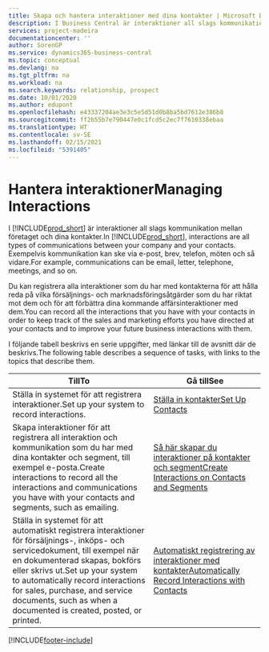 ```yaml
---
title: Skapa och hantera interaktioner med dina kontakter | Microsoft Docs
description: I Business Central är interaktioner all slags kommunikation mellan företaget och dina kontakter. Exempelvis kommunikation kan ske via e-post, brev, telefon, möten och så vidare.
services: project-madeira
documentationcenter: ''
author: SorenGP
ms.service: dynamics365-business-central
ms.topic: conceptual
ms.devlang: na
ms.tgt_pltfrm: na
ms.workload: na
ms.search.keywords: relationship, prospect
ms.date: 10/01/2020
ms.author: edupont
ms.openlocfilehash: e43337204ae3e3c5e5d51d0b8ba5bd7612e386b8
ms.sourcegitcommit: ff2b55b7e790447e0c1fcd5c2ec7f7610338ebaa
ms.translationtype: HT
ms.contentlocale: sv-SE
ms.lasthandoff: 02/15/2021
ms.locfileid: "5391405"
---
```

# <a name="managing-interactions"></a><span data-ttu-id="9a177-104">Hantera interaktioner</span><span class="sxs-lookup"><span data-stu-id="9a177-104">Managing Interactions</span></span>
<span data-ttu-id="9a177-105">I [!INCLUDE[prod_short](includes/prod_short.md)] är interaktioner all slags kommunikation mellan företaget och dina kontakter.</span><span class="sxs-lookup"><span data-stu-id="9a177-105">In [!INCLUDE[prod_short](includes/prod_short.md)], interactions are all types of communications between your company and your contacts.</span></span> <span data-ttu-id="9a177-106">Exempelvis kommunikation kan ske via e-post, brev, telefon, möten och så vidare.</span><span class="sxs-lookup"><span data-stu-id="9a177-106">For example, communications can be email, letter, telephone, meetings, and so on.</span></span>

<span data-ttu-id="9a177-107">Du kan registrera alla interaktioner som du har med kontakterna för att hålla reda på vilka försäljnings- och marknadsföringsåtgärder som du har riktat mot dem och för att förbättra dina kommande affärsinteraktioner med dem.</span><span class="sxs-lookup"><span data-stu-id="9a177-107">You can record all the interactions that you have with your contacts in order to keep track of the sales and marketing efforts you have directed at your contacts and to improve your future business interactions with them.</span></span>

<span data-ttu-id="9a177-108">I följande tabell beskrivs en serie uppgifter, med länkar till de avsnitt där de beskrivs.</span><span class="sxs-lookup"><span data-stu-id="9a177-108">The following table describes a sequence of tasks, with links to the topics that describe them.</span></span>

| <span data-ttu-id="9a177-109">Till</span><span class="sxs-lookup"><span data-stu-id="9a177-109">To</span></span> | <span data-ttu-id="9a177-110">Gå till</span><span class="sxs-lookup"><span data-stu-id="9a177-110">See</span></span> |
| --- | --- |
| <span data-ttu-id="9a177-111">Ställa in systemet för att registrera interaktioner.</span><span class="sxs-lookup"><span data-stu-id="9a177-111">Set up your system to record interactions.</span></span> |[<span data-ttu-id="9a177-112">Ställa in kontakter</span><span class="sxs-lookup"><span data-stu-id="9a177-112">Set Up Contacts</span></span>](marketing-setup-contacts.md) |
|<span data-ttu-id="9a177-113">Skapa interaktioner för att registrera all interaktion och kommunikation som du har med dina kontakter och segment, till exempel e-posta.</span><span class="sxs-lookup"><span data-stu-id="9a177-113">Create interactions to record all the interactions and communications you have with your contacts and segments, such as emailing.</span></span>|[<span data-ttu-id="9a177-114">Så här skapar du interaktioner på kontakter och segment</span><span class="sxs-lookup"><span data-stu-id="9a177-114">Create Interactions on Contacts and Segments</span></span>](marketing-how-create-interactions.md)|
|<span data-ttu-id="9a177-115">Ställa in systemet för att automatiskt registrera interaktioner för försäljnings-, inköps- och servicedokument, till exempel när en dokumenterad skapas, bokförs eller skrivs ut.</span><span class="sxs-lookup"><span data-stu-id="9a177-115">Set up your system to automatically record interactions for sales, purchase, and service documents, such as when a documented is created, posted, or printed.</span></span>|[<span data-ttu-id="9a177-116">Automatiskt registrering av interaktioner med kontakter</span><span class="sxs-lookup"><span data-stu-id="9a177-116">Automatically Record Interactions with Contacts</span></span>](marketing-auto-record-interactions.md)|


[!INCLUDE[footer-include](includes/footer-banner.md)]